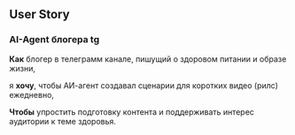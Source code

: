## User Story

### AI-Agent блогера tg

**Как** блогер в телеграмм канале, пишущий о здоровом питании и образе жизни,

я **хочу**, чтобы АИ-агент создавал сценарии для коротких видео (рилс) ежедневно,

**Чтобы** упростить подготовку контента и поддерживать интерес аудитории к теме здоровья.
